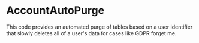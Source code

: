 # AccountAutoPurge
This code provides an automated purge of tables based on a user identifier that slowly deletes all of a user's data for cases like GDPR forget me.
